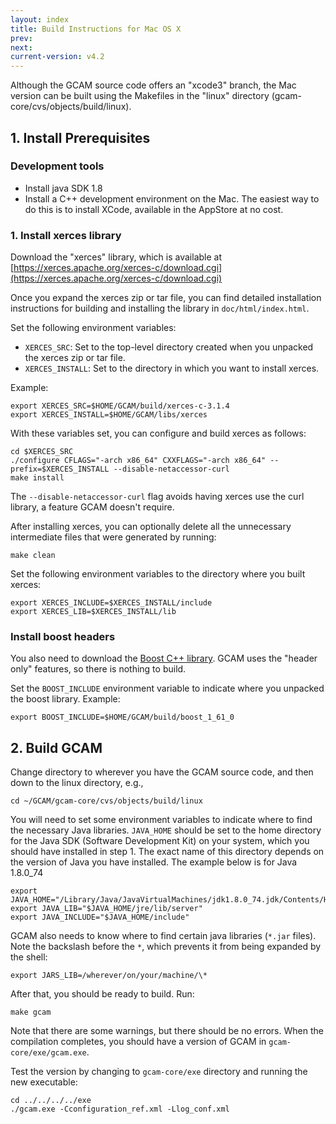 ```yaml
---
layout: index
title: Build Instructions for Mac OS X
prev: 
next:
current-version: v4.2 
---
```


Although the GCAM source code offers an "xcode3" branch, the Mac version can be built using the Makefiles in the "linux" directory (gcam-core/cvs/objects/build/linux).

## 1. Install Prerequisites

### Development tools
- Install java SDK 1.8
- Install a C++ development environment on the Mac.  The easiest way to do this is to install XCode, available in the AppStore at no cost.


### 1. Install xerces library

Download the "xerces" library, which is available at [https://xerces.apache.org/xerces-c/download.cgi](https://xerces.apache.org/xerces-c/download.cgi)

Once you expand the xerces zip or tar file, you can find detailed installation instructions for building and installing the library in `doc/html/index.html`. 

Set the following environment variables:
* `XERCES_SRC`: Set to the top-level directory created when you unpacked the xerces zip or tar file.
* `XERCES_INSTALL`:  Set to the directory in which you want to install xerces.

Example:  
```
export XERCES_SRC=$HOME/GCAM/build/xerces-c-3.1.4
export XERCES_INSTALL=$HOME/GCAM/libs/xerces
```

With these variables set, you can configure and build xerces as follows:
```
cd $XERCES_SRC
./configure CFLAGS="-arch x86_64" CXXFLAGS="-arch x86_64" --prefix=$XERCES_INSTALL --disable-netaccessor-curl
make install
```
The `--disable-netaccessor-curl` flag avoids having xerces use the curl library, a feature GCAM doesn't require.

After installing xerces, you can optionally delete all the unnecessary intermediate files that were generated by running:

```	
make clean
```

Set the following environment variables to the directory where you built xerces:  
```
export XERCES_INCLUDE=$XERCES_INSTALL/include
export XERCES_LIB=$XERCES_INSTALL/lib
```

### Install boost headers

You also need to download the  [Boost C++ library](http://www.boost.org/users/download/). GCAM uses the "header only" features, so there is nothing to build. 

Set the `BOOST_INCLUDE` environment variable to indicate where you unpacked the boost library.  Example:

```
export BOOST_INCLUDE=$HOME/GCAM/build/boost_1_61_0
```

## 2. Build GCAM

Change directory to wherever you have the GCAM source code, and then down to the linux directory, e.g.,

```
cd ~/GCAM/gcam-core/cvs/objects/build/linux
```

You will need to set some environment variables to indicate where to find the necessary Java libraries.  `JAVA_HOME` should be set to the home directory for the Java SDK (Software Development Kit) on your system, which you should have installed in step 1.  The exact name of this directory depends on the version of Java you have installed.  The example below is for Java 1.8.0_74

```
export JAVA_HOME="/Library/Java/JavaVirtualMachines/jdk1.8.0_74.jdk/Contents/Home"
export JAVA_LIB="$JAVA_HOME/jre/lib/server"
export JAVA_INCLUDE="$JAVA_HOME/include"
```

<!-- I'm pretty sure that the -std=c++11 flag should be part of the default CXXFLAGS in the build.  Double check
        and delete this section if so.  -rpl
Depending on the version of XCode (and ultimate, of the C++ compiler on your machine), you may have to specify a particular C++ language version to use. In my case (running XCode 6.2 on Mac OS 10.9.5) I had to define this additional environment variable:

	export CXX='c++ -std=c++11'
-->

GCAM also needs to know where to find certain java libraries (`*.jar` files). Note the backslash before the `*`, which prevents it from being expanded by the shell:

```
export JARS_LIB=/wherever/on/your/machine/\*
```

After that, you should be ready to build.  Run:

```
make gcam
```

Note that there are some warnings, but there should be no errors. When the compilation completes, you should have a version of GCAM in `gcam-core/exe/gcam.exe`.

Test the version by changing to `gcam-core/exe` directory and running the new executable:

```
cd ../../../../exe
./gcam.exe -Cconfiguration_ref.xml -Llog_conf.xml
```
